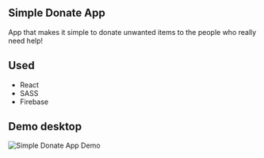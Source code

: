 
## Simple Donate App

App that makes it simple to donate unwanted items to the people who really need help!

## Used

- React
- SASS
- Firebase

## Demo desktop

![Simple Donate App Demo](demo/app-demo.gif)